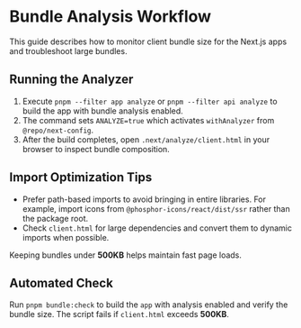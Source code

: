 # Bundle Analysis Workflow

This guide describes how to monitor client bundle size for the Next.js apps and troubleshoot large bundles.

## Running the Analyzer

1. Execute `pnpm --filter app analyze` or `pnpm --filter api analyze` to build the app with bundle analysis enabled.
2. The command sets `ANALYZE=true` which activates `withAnalyzer` from `@repo/next-config`.
3. After the build completes, open `.next/analyze/client.html` in your browser to inspect bundle composition.

## Import Optimization Tips

- Prefer path-based imports to avoid bringing in entire libraries. For example, import icons from `@phosphor-icons/react/dist/ssr` rather than the package root.
- Check `client.html` for large dependencies and convert them to dynamic imports when possible.

Keeping bundles under **500KB** helps maintain fast page loads.

## Automated Check

Run `pnpm bundle:check` to build the `app` with analysis enabled and verify the bundle size. The script fails if `client.html` exceeds **500KB**.
